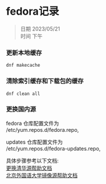 # fedora记录
> 日期 2023/05/21   
> 时间 下午

### 更新本地缓存   
`dnf makecache` 

### 清除索引缓存和下载包的缓存
`dnf clean all`

### 更换国内源
fedora 仓库配置文件为    
/etc/yum.repos.d/fedora.repo,

updates 仓库配置文件为     
/etc/yum.repos.d/fedora-updates.repo,      

具体步骤参考以下文档:    
[更换清华源帮助文档](https://mirrors.tuna.tsinghua.edu.cn/help/fedora/)    
[北京外国语大学镜像源帮助文档](https://mirrors.bfsu.edu.cn/help/fedora/)
